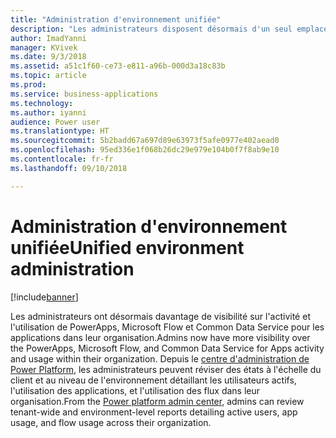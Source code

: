 ```yaml
---
title: "Administration d'environnement unifiée"
description: "Les administrateurs disposent désormais d'un seul emplacement pour mettre en service, surveiller et gérer tous les environnements Common Data Service pour les applications"
author: ImadYanni
manager: KVivek
ms.date: 9/3/2018
ms.assetid: a51c1f60-ce73-e811-a96b-000d3a18c83b
ms.topic: article
ms.prod: 
ms.service: business-applications
ms.technology: 
ms.author: iyanni
audience: Power user
ms.translationtype: HT
ms.sourcegitcommit: 5b2badd67a697d89e63973f5afe0977e402aead0
ms.openlocfilehash: 95ed336e1f068b26dc29e979e104b0f7f8ab9e10
ms.contentlocale: fr-fr
ms.lasthandoff: 09/10/2018

---
```

# <a name="unified-environment-administration"></a><span data-ttu-id="a271b-103">Administration d'environnement unifiée</span><span class="sxs-lookup"><span data-stu-id="a271b-103">Unified environment administration</span></span>


[!include[banner](../../includes/banner.md)]

<span data-ttu-id="a271b-104">Les administrateurs ont désormais davantage de visibilité sur l'activité et l'utilisation de PowerApps, Microsoft Flow et Common Data Service pour les applications dans leur organisation.</span><span class="sxs-lookup"><span data-stu-id="a271b-104">Admins now have more visibility over the PowerApps, Microsoft Flow, and Common Data Service for Apps activity and usage within their organization.</span></span> <span data-ttu-id="a271b-105">Depuis le [centre d'administration de Power Platform](https://go.microsoft.com/fwlink/?linkid=875536), les administrateurs peuvent réviser des états à l'échelle du client et au niveau de l'environnement détaillant les utilisateurs actifs, l'utilisation des applications, et l'utilisation des flux dans leur organisation.</span><span class="sxs-lookup"><span data-stu-id="a271b-105">From the [Power platform admin center](https://go.microsoft.com/fwlink/?linkid=875536), admins can review tenant-wide and environment-level reports detailing active users, app usage, and flow usage across their organization.</span></span>

